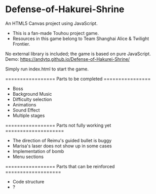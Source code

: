 # Defense-of-Hakurei-Shrine
An HTML5 Canvas project using JavaScript. 
- This is a fan-made Touhou project game. 
- Resources in this game belong to Team Shanghai Alice & Twilight Frontier.

No external library is included; the game is based on pure JavaScript.
Demo: https://andytq.github.io/Defense-of-Hakurei-Shrine/

Simply run index.html to start the game.

================= Parts to be completed ================
- Boss
- Background Music
- Difficulty selection
- Animations
- Sound Effect
- Multiple stages

================= Parts not fully working yet ====================
- The direction of Reimu's guided bullet is buggy
- Marisa's laser does not show up in some cases
- Implementation of bomb
- Menu sections

================= Parts that can be reinforced ===================
- Code structure
- ?

